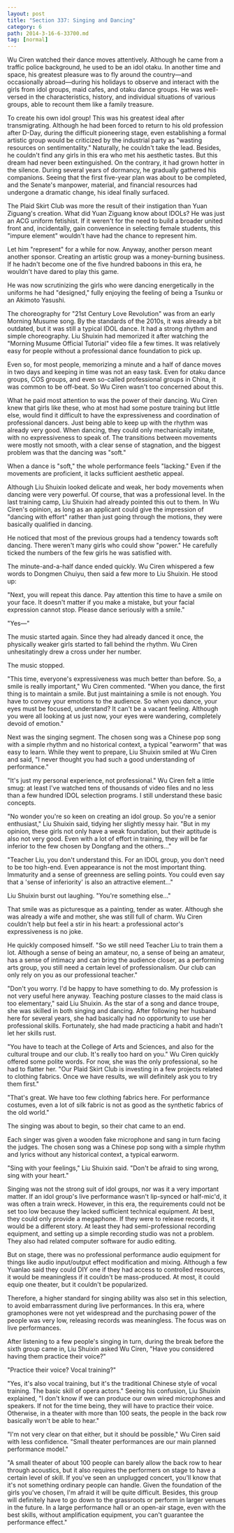 ```yaml
---
layout: post
title: "Section 337: Singing and Dancing"
category: 6
path: 2014-3-16-6-33700.md
tag: [normal]
---
```


Wu Ciren watched their dance moves attentively. Although he came from a traffic police background, he used to be an idol otaku. In another time and space, his greatest pleasure was to fly around the country—and occasionally abroad—during his holidays to observe and interact with the girls from idol groups, maid cafes, and otaku dance groups. He was well-versed in the characteristics, history, and individual situations of various groups, able to recount them like a family treasure.

To create his own idol group! This was his greatest ideal after transmigrating. Although he had been forced to return to his old profession after D-Day, during the difficult pioneering stage, even establishing a formal artistic group would be criticized by the industrial party as "wasting resources on sentimentality." Naturally, he couldn't take the lead. Besides, he couldn't find any girls in this era who met his aesthetic tastes. But this dream had never been extinguished. On the contrary, it had grown hotter in the silence. During several years of dormancy, he gradually gathered his companions. Seeing that the first five-year plan was about to be completed, and the Senate's manpower, material, and financial resources had undergone a dramatic change, his ideal finally surfaced.

The Plaid Skirt Club was more the result of their instigation than Yuan Ziguang's creation. What did Yuan Ziguang know about IDOLs? He was just an ACG uniform fetishist. If it weren't for the need to build a broader united front and, incidentally, gain convenience in selecting female students, this "impure element" wouldn't have had the chance to represent him.

Let him "represent" for a while for now. Anyway, another person meant another sponsor. Creating an artistic group was a money-burning business. If he hadn't become one of the five hundred baboons in this era, he wouldn't have dared to play this game.

He was now scrutinizing the girls who were dancing energetically in the uniforms he had "designed," fully enjoying the feeling of being a Tsunku or an Akimoto Yasushi.

The choreography for "21st Century Love Revolution" was from an early Morning Musume song. By the standards of the 2010s, it was already a bit outdated, but it was still a typical IDOL dance. It had a strong rhythm and simple choreography. Liu Shuixin had memorized it after watching the "Morning Musume Official Tutorial" video file a few times. It was relatively easy for people without a professional dance foundation to pick up.

Even so, for most people, memorizing a minute and a half of dance moves in two days and keeping in time was not an easy task. Even for otaku dance groups, COS groups, and even so-called professional groups in China, it was common to be off-beat. So Wu Ciren wasn't too concerned about this.

What he paid most attention to was the power of their dancing. Wu Ciren knew that girls like these, who at most had some posture training but little else, would find it difficult to have the expressiveness and coordination of professional dancers. Just being able to keep up with the rhythm was already very good. When dancing, they could only mechanically imitate, with no expressiveness to speak of. The transitions between movements were mostly not smooth, with a clear sense of stagnation, and the biggest problem was that the dancing was "soft."

When a dance is "soft," the whole performance feels "lacking." Even if the movements are proficient, it lacks sufficient aesthetic appeal.

Although Liu Shuixin looked delicate and weak, her body movements when dancing were very powerful. Of course, that was a professional level. In the last training camp, Liu Shuixin had already pointed this out to them. In Wu Ciren's opinion, as long as an applicant could give the impression of "dancing with effort" rather than just going through the motions, they were basically qualified in dancing.

He noticed that most of the previous groups had a tendency towards soft dancing. There weren't many girls who could show "power." He carefully ticked the numbers of the few girls he was satisfied with.

The minute-and-a-half dance ended quickly. Wu Ciren whispered a few words to Dongmen Chuiyu, then said a few more to Liu Shuixin. He stood up:

"Next, you will repeat this dance. Pay attention this time to have a smile on your face. It doesn't matter if you make a mistake, but your facial expression cannot stop. Please dance seriously with a smile."

"Yes—"

The music started again. Since they had already danced it once, the physically weaker girls started to fall behind the rhythm. Wu Ciren unhesitatingly drew a cross under her number.

The music stopped.

"This time, everyone's expressiveness was much better than before. So, a smile is really important," Wu Ciren commented. "When you dance, the first thing is to maintain a smile. But just maintaining a smile is not enough. You have to convey your emotions to the audience. So when you dance, your eyes must be focused, understand? It can't be a vacant feeling. Although you were all looking at us just now, your eyes were wandering, completely devoid of emotion."

Next was the singing segment. The chosen song was a Chinese pop song with a simple rhythm and no historical context, a typical "earworm" that was easy to learn. While they went to prepare, Liu Shuixin smiled at Wu Ciren and said, "I never thought you had such a good understanding of performance."

"It's just my personal experience, not professional." Wu Ciren felt a little smug: at least I've watched tens of thousands of video files and no less than a few hundred IDOL selection programs. I still understand these basic concepts.

"No wonder you're so keen on creating an idol group. So you're a senior enthusiast," Liu Shuixin said, tidying her slightly messy hair. "But in my opinion, these girls not only have a weak foundation, but their aptitude is also not very good. Even with a lot of effort in training, they will be far inferior to the few chosen by Dongfang and the others..."

"Teacher Liu, you don't understand this. For an IDOL group, you don't need to be too high-end. Even appearance is not the most important thing. Immaturity and a sense of greenness are selling points. You could even say that a 'sense of inferiority' is also an attractive element..."

Liu Shuixin burst out laughing. "You're something else..."

That smile was as picturesque as a painting, tender as water. Although she was already a wife and mother, she was still full of charm. Wu Ciren couldn't help but feel a stir in his heart: a professional actor's expressiveness is no joke.

He quickly composed himself. "So we still need Teacher Liu to train them a lot. Although a sense of being an amateur, no, a sense of being an amateur, has a sense of intimacy and can bring the audience closer, as a performing arts group, you still need a certain level of professionalism. Our club can only rely on you as our professional teacher."

"Don't you worry. I'd be happy to have something to do. My profession is not very useful here anyway. Teaching posture classes to the maid class is too elementary," said Liu Shuixin. As the star of a song and dance troupe, she was skilled in both singing and dancing. After following her husband here for several years, she had basically had no opportunity to use her professional skills. Fortunately, she had made practicing a habit and hadn't let her skills rust.

"You have to teach at the College of Arts and Sciences, and also for the cultural troupe and our club. It's really too hard on you." Wu Ciren quickly offered some polite words. For now, she was the only professional, so he had to flatter her. "Our Plaid Skirt Club is investing in a few projects related to clothing fabrics. Once we have results, we will definitely ask you to try them first."

"That's great. We have too few clothing fabrics here. For performance costumes, even a lot of silk fabric is not as good as the synthetic fabrics of the old world."

The singing was about to begin, so their chat came to an end.

Each singer was given a wooden fake microphone and sang in turn facing the judges. The chosen song was a Chinese pop song with a simple rhythm and lyrics without any historical context, a typical earworm.

"Sing with your feelings," Liu Shuixin said. "Don't be afraid to sing wrong, sing with your heart."

Singing was not the strong suit of idol groups, nor was it a very important matter. If an idol group's live performance wasn't lip-synced or half-mic'd, it was often a train wreck. However, in this era, the requirements could not be set too low because they lacked sufficient technical equipment. At best, they could only provide a megaphone. If they were to release records, it would be a different story. At least they had semi-professional recording equipment, and setting up a simple recording studio was not a problem. They also had related computer software for audio editing.

But on stage, there was no professional performance audio equipment for things like audio input/output effect modification and mixing. Although a few Yuanlao said they could DIY one if they had access to controlled resources, it would be meaningless if it couldn't be mass-produced. At most, it could equip one theater, but it couldn't be popularized.

Therefore, a higher standard for singing ability was also set in this selection, to avoid embarrassment during live performances. In this era, where gramophones were not yet widespread and the purchasing power of the people was very low, releasing records was meaningless. The focus was on live performances.

After listening to a few people's singing in turn, during the break before the sixth group came in, Liu Shuixin asked Wu Ciren, "Have you considered having them practice their voice?"

"Practice their voice? Vocal training?"

"Yes, it's also vocal training, but it's the traditional Chinese style of vocal training. The basic skill of opera actors." Seeing his confusion, Liu Shuixin explained, "I don't know if we can produce our own wired microphones and speakers. If not for the time being, they will have to practice their voice. Otherwise, in a theater with more than 100 seats, the people in the back row basically won't be able to hear."

"I'm not very clear on that either, but it should be possible," Wu Ciren said with less confidence. "Small theater performances are our main planned performance model."

"A small theater of about 100 people can barely allow the back row to hear through acoustics, but it also requires the performers on stage to have a certain level of skill. If you've seen an unplugged concert, you'll know that it's not something ordinary people can handle. Given the foundation of the girls you've chosen, I'm afraid it will be quite difficult. Besides, this group will definitely have to go down to the grassroots or perform in larger venues in the future. In a large performance hall or an open-air stage, even with the best skills, without amplification equipment, you can't guarantee the performance effect."